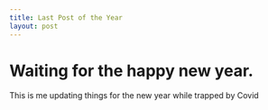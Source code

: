 ```yaml
---
title: Last Post of the Year
layout: post
---
```

<h1>
	Waiting for the happy new year. 
</h1>
<p>This is me updating things for the new year while trapped by Covid</p>